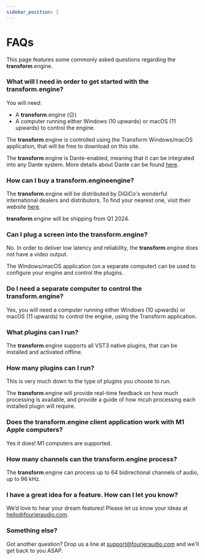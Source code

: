 ```yaml
---
sidebar_position: 2
---
```


# FAQs

This page features some commonly asked questions regarding the **transform**.engine.

### What will I need in order to get started with the **transform**.engine?

You will need:
* A **transform**.engine (:wink:)
* A computer running either Windows (10 upwards) or macOS (11 upwards) to control the engine.

The **transform**.engine is controlled using the Transform Windows/macOS application, that will be free to download on this site.

The **transform**.engine is Dante-enabled, meaning that it can be integrated into any Dante system. More details about Dante can be found [here](https://www.audinate.com/video-series-getting-started-with-dante-audio-networking-training).

### How can I buy a **transform**.engineengine?

The **transform**.engine will be distributed by DiGiCo's wonderful international dealers and distributors. To find your nearest one, visit their website [here](https://digico.biz/digico-contacts/).

**transform**.engine will be shipping from Q1 2024.

### Can I plug a screen into the **transform**.engine?

No. In order to deliver low latency and reliability, the **transform**.engine does not have a video output.

The Windows/macOS application (on a separate computer) can be used to configure your engine and control the plugins.

### Do I need a separate computer to control the **transform**.engine?

Yes, you will need a computer running either Windows (10 upwards) or macOS (11 upwards) to control the engine, using the Transform application.

### What plugins can I run?

The **transform**.engine supports all VST3 native plugins, that can be installed and activated offline.

### How many plugins can I run?

This is very much down to the type of plugins you choose to run.

The **transform**.engine will provide real-time feedback on how much processing is available, and provide a guide of how mcuh processing each installed plugin will require.

### Does the **transform**.engine client application work with M1 Apple computers?

Yes it does! M1 computers are supported.

### How many channels can the **transform**.engine process?

The **transform**.engine can process up to 64 bidirectional channels of audio, up to 96 kHz.

### I have a great idea for a feature. How can I let you know?

We’d love to hear your dream features! Please let us know your ideas at [hello@fourieraudio.com](mailto:hello@fourieraudio.com).

### Something else?

Got another question? Drop us a line at [support@fourieraudio.com](mailto:support@fourieraudio.com) and we'll get back to you ASAP.
